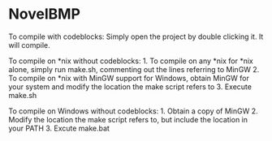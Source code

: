 # NovelBMP

To compile with codeblocks:
        Simply open the project by double clicking it. It will compile. 


To compile on *nix without codeblocks:
        1. To compile on any *nix for *nix alone, simply run make.sh, commenting out the 
        lines referring to MinGW 
        2. To compile on *nix with MinGW support for Windows, obtain MinGW for your system and modify
        the location the make script refers to
        3. Execute make.sh

To compile on Windows without codeblocks:
        1. Obtain a copy of MinGW
        2. Modify the location the make script refers to, but include the location in
        your PATH
        3. Excute make.bat
